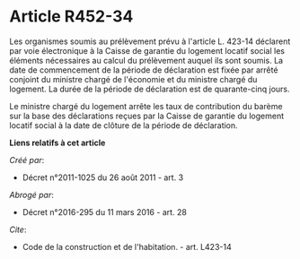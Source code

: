 # Article R452-34

Les organismes soumis au prélèvement prévu à l'article L. 423-14 déclarent par voie électronique à la Caisse de garantie du
logement locatif social les éléments nécessaires au calcul du prélèvement auquel ils sont soumis. La date de commencement de
la période de déclaration est fixée par arrêté conjoint du ministre chargé de l'économie et du ministre chargé du logement.
La durée de la période de déclaration est de quarante-cinq jours. 

Le ministre chargé du logement arrête les taux de contribution du barème sur la base des déclarations reçues par la Caisse de
garantie du logement locatif social à la date de clôture de la période de déclaration.

**Liens relatifs à cet article**

_Créé par_:

  - Décret n°2011-1025 du 26 août 2011 - art. 3

_Abrogé par_:

  - Décret n°2016-295 du 11 mars 2016 - art. 28

_Cite_:

  - Code de la construction et de l'habitation. - art. L423-14
